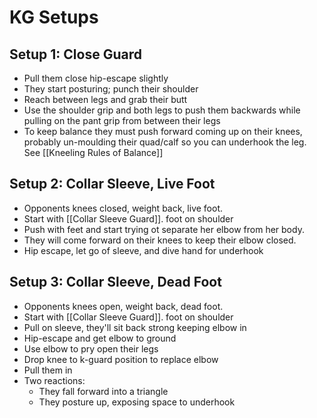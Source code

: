 # KG Setups

## Setup 1: Close Guard 
* Pull them close hip-escape slightly
* They start posturing; punch their shoulder
* Reach between legs and grab their butt
* Use the shoulder grip and both legs to push them backwards while pulling on the pant grip from between their legs
* To keep balance they must push forward coming up on their knees, probably un-moulding their quad/calf so you can underhook the leg. See [[Kneeling Rules of Balance]]

## Setup 2: Collar Sleeve, Live Foot

* Opponents knees closed, weight back, live foot.
* Start with [[Collar Sleeve Guard]].  foot on shoulder
* Push with feet and start trying ot separate her elbow from her body. 
* They will come forward on their knees to keep their elbow closed. 
* Hip escape, let go of sleeve, and dive hand for underhook

## Setup 3: Collar Sleeve, Dead Foot
* Opponents knees open, weight back, dead foot.
* Start with [[Collar Sleeve Guard]]. foot on shoulder
* Pull on sleeve, they'll sit back strong keeping elbow in
* Hip-escape and get elbow to ground
* Use elbow to pry open their legs
* Drop knee to k-guard position to replace elbow
* Pull them in
* Two reactions:
	* They fall forward into a triangle
	* They posture up, exposing space to underhook
